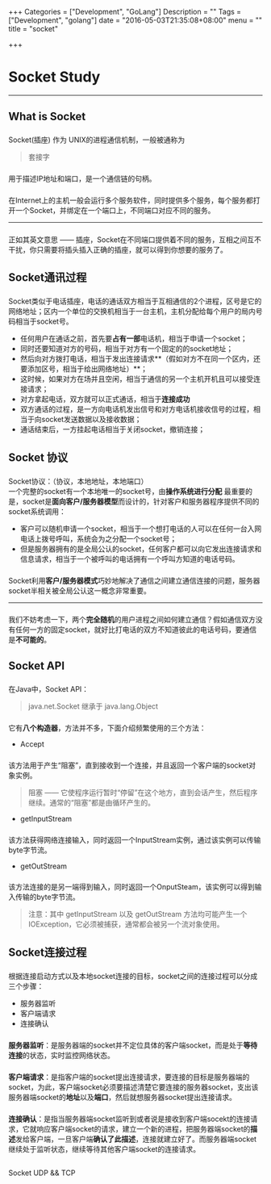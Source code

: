 +++
Categories = ["Development", "GoLang"]
Description = ""
Tags = ["Development", "golang"]
date = "2016-05-03T21:35:08+08:00"
menu = ""
title = "socket"

+++

# Socket Study

--- 

## What is Socket

### 
Socket(插座) 作为 UNIX的进程通信机制，一般被通称为

> 套接字

### 
用于描述IP地址和端口，是一个通信链的句柄。

### 
在Internet上的主机一般会运行多个服务软件，同时提供多个服务，每个服务都打开一个Socket，并绑定在一个端口上，不同端口对应不同的服务。

---

### 
正如其英文意思 —— 插座，Socket在不同端口提供着不同的服务，互相之间互不干扰，你只需要将插头插入正确的插座，就可以得到你想要的服务了。

## Socket通讯过程

### 
Socket类似于电话插座，电话的通话双方相当于互相通信的2个进程，区号是它的网络地址；区内一个单位的交换机相当于一台主机，主机分配给每个用户的局内号码相当于socket号。

- 任何用户在通话之前，首先要**占有一部**电话机，相当于申请一个socket；
- 同时还要知道对方的号码，相当于对方有一个固定的的socket地址；
- 然后向对方拨打电话，相当于发出连接请求**（假如对方不在同一个区内，还要添加区号，相当于给出网络地址）**；
- 这时候，如果对方在场并且空闲，相当于通信的另一个主机开机且可以接受连接请求；
- 对方拿起电话，双方就可以正式通话，相当于**连接成功**
- 双方通话的过程，是一方向电话机发出信号和对方电话机接收信号的过程，相当于向socket发送数据以及接收数据；
- 通话结束后，一方挂起电话相当于关闭socket，撤销连接；


## Socket 协议

### 
Socket协议：（协议，本地地址，本地端口）    
一个完整的socket有一个本地唯一的socket号，由**操作系统进行分配**
最重要的是，socket是**面向客户/服务器模型**而设计的，针对客户和服务器程序提供不同的socket系统调用：

- 客户可以随机申请一个socket，相当于一个想打电话的人可以在任何一台入网电话上拨号呼叫，系统会为之分配一个socket号；
- 但是服务器拥有的是全局公认的socket，任何客户都可以向它发出连接请求和信息请求，相当于一个被呼叫的电话拥有一个呼叫方知道的电话号码。

### 
Socket利用**客户/服务器模式**巧妙地解决了通信之间建立通信连接的问题，服务器socket半相关被全局公认这一概念非常重要。

--- 

### 
我们不妨考虑一下，两个**完全随机**的用户进程之间如何建立通信？假如通信双方没有任何一方的固定socket，就好比打电话的双方不知道彼此的电话号码，要通信是**不可能的**。


## Socket API

### 
在Java中，Socket API：
> java.net.Socket 继承于 java.lang.Object

### 
它有**八个构造器**，方法并不多，下面介绍频繁使用的三个方法：

- Accept

### 
该方法用于产生“阻塞”，直到接收到一个连接，并且返回一个客户端的socket对象实例。

>阻塞 —— 它使程序运行暂时“停留”在这个地方，直到会话产生，然后程序继续。通常的“阻塞”都是由循环产生的。

- getInputStream

### 
该方法获得网络连接输入，同时返回一个InputStream实例，通过该实例可以传输byte字节流。

- getOutStream

### 
该方法连接的是另一端得到输入，同时返回一个OnputSteam，该实例可以得到输入传输的byte字节流。

> 注意：其中 getInputStream 以及 getOutStream 方法均可能产生一个 IOException，它必须被捕获，通常都会被另一个流对象使用。

## Socket连接过程

### 
根据连接启动方式以及本地socket连接的目标，socket之间的连接过程可以分成三个步骤：

- 服务器监听
- 客户端请求
- 连接确认

### 
**服务器监听**：是服务器端的socket并不定位具体的客户端socket，而是处于**等待连接**的状态，实时监控网络状态。

### 
**客户端请求**：是指客户端的socket提出连接请求，要连接的目标是服务器端的socket，为此，客户端socket必须要描述清楚它要连接的服务器socket，支出该服务器端socket的**地址**以及**端口**，然后就想服务器socket提出连接请求。

### 
**连接确认**：是指当服务器端socket监听到或者说是接收到客户端socekt的连接请求，它就响应客户端socket的请求，建立一个新的进程，把服务器端socket的**描述**发给客户端，一旦客户端**确认了此描述**，连接就建立好了。而服务器端socket继续处于监听状态，继续等待其他客户端socket的连接请求。

## 
Socket UDP && TCP
